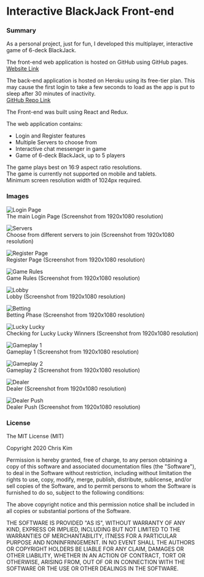 # Interactive BlackJack Front-end  

### Summary  

As a personal project, just for fun, I developed this multiplayer, interactive game of 6-deck BlackJack.  

The front-end web application is hosted on GitHub using GitHub pages.  
[Website Link](https://ikim1991.github.io/interactive-blackjack-app/)  

The back-end application is hosted on Heroku using its free-tier plan. This may cause the first login to take a few seconds to load as the app is put to sleep after 30 minutes of inactivity.  
[GitHub Repo Link](https://github.com/ikim1991/interactive-blackjack-api/)  

The Front-end was built using React and Redux.  

The web application contains:
  - Login and Register features
  - Multiple Servers to choose from
  - Interactive chat messenger in game
  - Game of 6-deck BlackJack, up to 5 players  

The game plays best on 16:9 aspect ratio resolutions.  
The game is currently not supported on mobile and tablets.  
Minimum screen resolution width of 1024px required.  

### Images  

![Login Page](./app-images/login.png "Login Page")  
The main Login Page (Screenshot from 1920x1080 resolution)  

![Servers](./app-images/servers.png "Different Servers")  
Choose from different servers to join (Screenshot from 1920x1080 resolution)  

![Register Page](./app-images/register.png "Register Page")  
Register Page (Screenshot from 1920x1080 resolution)  

![Game Rules](./app-images/game-rules.png "Game Rules")  
Game Rules (Screenshot from 1920x1080 resolution)  

![Lobby](./app-images/lobby.png "Lobby")  
Lobby (Screenshot from 1920x1080 resolution)  

![Betting](./app-images/betting.png "Betting Phase")  
Betting Phase (Screenshot from 1920x1080 resolution)  

![Lucky Lucky](./app-images/luckylucky.png "Lucky Lucky")  
Checking for Lucky Lucky Winners (Screenshot from 1920x1080 resolution)  

![Gameplay 1](./app-images/gameplay.png "Gameplay 1")  
Gameplay 1 (Screenshot from 1920x1080 resolution)  

![Gameplay 2](./app-images/gameplay2.png "Gameplay 2")  
Gameplay 2 (Screenshot from 1920x1080 resolution)  

![Dealer](./app-images/dealer.png "Dealer")  
Dealer (Screenshot from 1920x1080 resolution)  

![Dealer Push](./app-images/dealer-push.png "Dealer Push")  
Dealer Push (Screenshot from 1920x1080 resolution)  

### License  

The MIT License (MIT)  

Copyright 2020 Chris Kim  

Permission is hereby granted, free of charge, to any person obtaining a copy of this software and associated documentation files (the "Software"), to deal in the Software without restriction, including without limitation the rights to use, copy, modify, merge, publish, distribute, sublicense, and/or sell copies of the Software, and to permit persons to whom the Software is furnished to do so, subject to the following conditions:  

The above copyright notice and this permission notice shall be included in all copies or substantial portions of the Software.  

THE SOFTWARE IS PROVIDED "AS IS", WITHOUT WARRANTY OF ANY KIND, EXPRESS OR IMPLIED, INCLUDING BUT NOT LIMITED TO THE WARRANTIES OF MERCHANTABILITY, ITNESS FOR A PARTICULAR PURPOSE AND NONINFRINGEMENT. IN NO EVENT SHALL THE AUTHORS OR COPYRIGHT HOLDERS BE LIABLE FOR ANY CLAIM, DAMAGES OR OTHER LIABILITY, WHETHER IN AN ACTION OF CONTRACT, TORT OR OTHERWISE, ARISING FROM, OUT OF OR IN CONNECTION WITH THE SOFTWARE OR THE USE OR OTHER DEALINGS IN THE SOFTWARE.  
